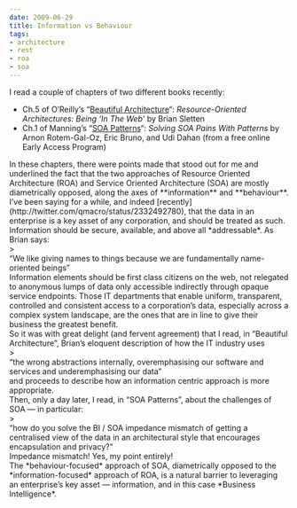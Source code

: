 ```yaml
---
date: 2009-06-29
title: Information vs Behaviour
tags:
- architecture
- rest
- roa
- soa
---
```



I read a couple of chapters of two different books recently:

- Ch.5 of O’Reilly’s “[Beautiful Architecture](http://oreilly.com/catalog/9780596517984/)“: *Resource-Oriented Architectures: Being ‘In The Web’* by Brian Sletten
- Ch.1 of Manning’s “[SOA Patterns](http://www.manning.com/rotem/)“: *Solving SOA Pains With Patterns* by Arnon Rotem-Gal-Oz, Eric Bruno, and Udi Dahan (from a free online Early Access Program)

<div>In these chapters, there were points made that stood out for me and underlined the fact that the two approaches of Resource Oriented Architecture (ROA) and Service Oriented Architecture (SOA) are mostly diametrically opposed, along the axes of **information** and **behaviour**.</div><div>I’ve been saying for a while, and indeed [recently](http://twitter.com/qmacro/status/2332492780), that the data in an enterprise is a key asset of any corporation, and should be treated as such. Information should be secure, available, and above all *addressable*. As Brian says:</div>> <div>“We like giving names to things because we are fundamentally name-oriented beings”</div>

<div>Information elements should be first class citizens on the web, not relegated to anonymous lumps of data only accessible indirectly through opaque service endpoints. Those IT departments that enable uniform, transparent, controlled and consistent access to a corporation’s data, especially across a complex system landscape, are the ones that are in line to give their business the greatest benefit.</div><div>So it was with great delight (and fervent agreement) that I read, in “Beautiful Architecture”, Brian’s eloquent description of how the IT industry uses</div>> <div>“the wrong abstractions internally, overemphasising our software and services and underemphasising our data”</div>

<div>and proceeds to describe how an information centric approach is more appropriate.</div><div>Then, only a day later, I read, in “SOA Patterns”, about the challenges of SOA — in particular:</div>> <div>“how do you solve the BI / SOA impedance mismatch of getting a centralised view of the data in an architectural style that encourages encapsulation and privacy?”</div>

<div>Impedance mismatch! Yes, my point entirely!</div><div>The *behaviour-focused* approach of SOA, diametrically opposed to the *information-focused* approach of ROA, is a natural barrier to leveraging an enterprise’s key asset — information, and in this case *Business Intelligence*.</div>
